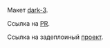 Макет [dark-3](https://www.figma.com/file/6FMWkB94wE7KTkcCgUXtnC?node-id=1%3A9141&mode=dev).

Ссылка на [PR](https://github.com/NikulinAlexey/movies-explorer-frontend/pull/2).

Ссылка на задеплоиный [проект](https://alekseynikulin-graduate.nomoreparties.co/).
